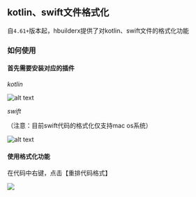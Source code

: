 ## kotlin、swift文件格式化

自`4.61+`版本起，hbuilderx提供了对kotlin、swift文件的格式化功能

### 如何使用

#### 首先需要安装对应的插件

*kotlin*

![alt text](https://web-ext-storage.dcloud.net.cn/hx/uts_hybrid/image.png)

*swift*

（注意：目前swift代码的格式化仅支持mac os系统）

![alt text](https://web-ext-storage.dcloud.net.cn/hx/uts_hybrid/plugin_uts_dev_ios.png)

#### 使用格式化功能

在代码中右键，点击【重排代码格式】

![](https://web-ext-storage.dcloud.net.cn/hx/doc/3.jpg)
